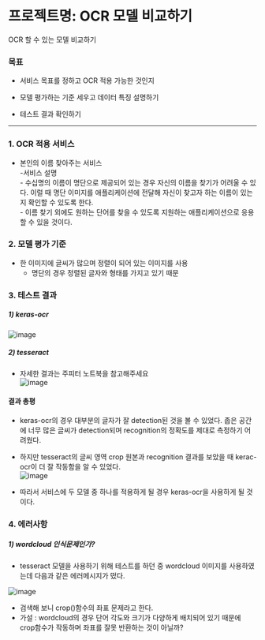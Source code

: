 # 프로젝트명: OCR 모델 비교하기

OCR 할 수 있는 모델 비교하기   

### 목표
- 서비스 목표를 정하고 OCR 적용 가능한 것인지 

- 모델 평가하는 기준 세우고 데이터 특징 설명하기

- 테스트 결과 확인하기
_________________________________________________________________________________
### 1. OCR 적용 서비스   
- 본인의 이름 찾아주는 서비스   
    -서비스 설명      
        - 수십명의 이름이 명단으로 제공되어 있는 경우 자신의 이름을 찾기가 어려울 수 있다. 이럴 때 명단 이미지를 애플리케이션에 전달해 자신이 찾고자 하는 이름이 있는지 확인할 수 있도록 한다.   
        - 이름 찾기 외에도 원하는 단어를 찾을 수 있도록 지원하는 애플리케이션으로 응용할 수 있을 것이다.   
        
### 2. 모델 평가 기준   
- 한 이미지에 글씨가 많으며 정렬이 되어 있는 이미지를 사용
     - 명단의 경우 정렬된 글자와 형태를 가지고 있기 때문

### 3. 테스트 결과
##### 1) keras-ocr   
![image](https://user-images.githubusercontent.com/33904461/155484359-29e77c3e-1def-497f-bed7-a02982fce8a3.png)   

##### 2) tesseract   
- 자세한 결과는 주피터 노트북을 참고해주세요   
![image](https://user-images.githubusercontent.com/33904461/155481764-5be859be-82e6-4f85-ab06-9dc27497645b.png)


#### 결과 총평   
- keras-ocr의 경우 대부분의 글자가 잘 detection된 것을 볼 수 있었다. 좁은 공간에 너무 많은 글씨가 detection되며 recognition의 정확도를 제대로 측정하기 어려웠다.   
- 하지만 tesseract의 글씨 영역 crop 원본과 recognition 결과를 보았을 때 kerac-ocr이 더 잘 작동함을 알 수 있었다.    
![image](https://user-images.githubusercontent.com/33904461/155482182-d1c9da74-c59e-4c72-93ea-a5ad3c6e5e5f.png)   

- 따라서 서비스에 두 모델 중 하나를 적용하게 될 경우 keras-ocr을 사용하게 될 것이다.   

### 4. 에러사항
##### 1) wordcloud 인식문제인가?      
- tesseract 모델을 사용하기 위해 테스트를 하던 중 wordcloud 이미지를 사용하였는데 다음과 같은 에러메시지가 떴다.   

![image](https://user-images.githubusercontent.com/33904461/155470789-dbb2ca20-e628-4541-b60c-0008964e9c45.png)    

- 검색해 보니 crop()함수의 좌표 문제라고 한다.   
- 가설 : wordcloud의 경우 단어 각도와 크기가 다양하게 배치되어 있기 때문에 crop함수가 작동하며 좌표를 잘못 반환하는 것이 아닐까?   
 
